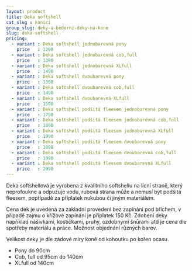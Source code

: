 ```yaml
---
layout: product
title: Deka softshell
cat_slug : konici
group_slug: deky-a-bederni-deky-na-kone
slug: deka-softshell
pricing:
  - variant : Deka softshell jednobarevná pony
    price   : 1290
  - variant : Deka softshell jednobarevná cob,full
    price   : 1390
  - variant : Deka softshell jednobarevná XLfull
    price   : 1490
  - variant : Deka softshell dvoubarevná pony
    price   : 1390
  - variant : Deka softshell dvoubarevná cob,full
    price   : 1490
  - variant : Deka softshell dvoubarevná XLfull
    price   : 1590
  - variant : Deka softshell podšitá fleesem jednobarevná pony
    price   : 1790
  - variant : Deka softshell podšitá fleesem jednobarevná cob,full
    price   : 1890
  - variant : Deka softshell podšitá fleesem jednobarevná XLfull
    price   : 1990
  - variant : Deka softshell podšitá fleesem dvoubarevná pony
    price   : 1890
  - variant : Deka softshell podšitá fleesem dvoubarevná cob,full
    price   : 1990
  - variant : Deka softshell podšitá fleesem dvoubarevná XLfull
    price   : 2090
---
```


Deka softshellová je vyrobena z kvalitního softshellu na lícní straně, který neprofoukne a odpuzuje vodu, rubová strana může a nemusí být podšitá fleesem, popřípadě za příplatek nukubou či jiným materiálem.

Cena dek je uvedená za zakladní provedení bez zapínání pod břichem, v případě zajmu o křížové zapínání je příplatek 150&nbsp;Kč.
Zdobení deky například nášivkami, kostičkami, pruhy, ozdobnými šnůrami atd je cena dle spotřeby materiálu a práce.
Možnost objednání různých barev.

Velikost deky je dle zádové míry koně od kohoutku po kořen ocasu.

- Pony do 90cm
- Cob, full od 95cm do 140cm
- XLfull od 140cm

